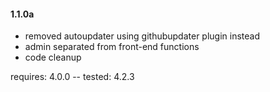 #### 1.1.0a

* removed autoupdater using githubupdater plugin instead
* admin separated from front-end functions
* code cleanup

requires: 4.0.0 --
tested: 4.2.3
